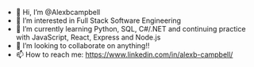 - 👋 Hi, I’m @Alexbcampbell
- 👀 I’m interested in Full Stack Software Engineering
- 🌱 I’m currently learning Python, SQL, C#/.NET and continuing practice with JavaScript, React, Express and Node.js
- 💞️ I’m looking to collaborate on anything!!
- 📫 How to reach me: https://www.linkedin.com/in/alexb-campbell/

<!---
Alexbcampbell/Alexbcampbell is a ✨ special ✨ repository because its `README.md` (this file) appears on your GitHub profile.
You can click the Preview link to take a look at your changes.
--->
